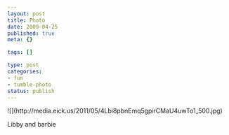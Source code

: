 ```yaml
--- 
layout: post
title: Photo
date: 2009-04-25
published: true
meta: {}

tags: []

type: post
categories: 
- fun
- tumble-photo
status: publish
---
```

<div class="figure">            ![](http://media.eick.us/2011/05/4Lbi8pbnEmq5gpirCMaU4uwTo1_500.jpg)        </div>

Libby and barbie

